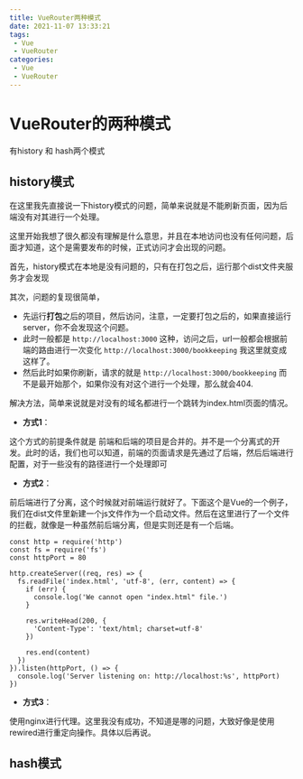 ```yaml
---
title: VueRouter两种模式
date: 2021-11-07 13:33:21
tags:
 - Vue
 - VueRouter
categories: 
 - Vue
 - VueRouter
---
```




#  VueRouter的两种模式

有history 和 hash两个模式





## history模式

在这里我先直接说一下history模式的问题，简单来说就是不能刷新页面，因为后端没有对其进行一个处理。

这里开始我想了很久都没有理解是什么意思，并且在本地访问也没有任何问题，后面才知道，这个是需要发布的时候，正式访问才会出现的问题。

首先，history模式在本地是没有问题的，只有在打包之后，运行那个dist文件夹服务才会发现

其次，问题的复现很简单，

* 先运行**打包**之后的项目，然后访问，注意，一定要打包之后的，如果直接运行server，你不会发现这个问题。
* 此时一般都是 `http://localhost:3000` 这种，访问之后，url一般都会根据前端的路由进行一次变化 `http://localhost:3000/bookkeeping` 我这里就变成这样了。
* 然后此时如果你刷新，请求的就是 `http://localhost:3000/bookkeeping` 而不是最开始那个，如果你没有对这个进行一个处理，那么就会404.

解决方法，简单来说就是对没有的域名都进行一个跳转为index.html页面的情况。



*  **方式1**：

  这个方式的前提条件就是 前端和后端的项目是合并的。并不是一个分离式的开发。此时的话，我们也可以知道，前端的页面请求是先通过了后端，然后后端进行配置，对于一些没有的路径进行一个处理即可

*  **方式2**：

  前后端进行了分离，这个时候就对前端运行就好了。下面这个是Vue的一个例子，我们在dist文件里新建一个js文件作为一个启动文件。然后在这里进行了一个文件的拦截，就像是一种虽然前后端分离，但是实则还是有一个后端。

  ```
  const http = require('http')
  const fs = require('fs')
  const httpPort = 80
  
  http.createServer((req, res) => {
    fs.readFile('index.html', 'utf-8', (err, content) => {
      if (err) {
        console.log('We cannot open "index.html" file.')
      }
  
      res.writeHead(200, {
        'Content-Type': 'text/html; charset=utf-8'
      })
  
      res.end(content)
    })
  }).listen(httpPort, () => {
    console.log('Server listening on: http://localhost:%s', httpPort)
  })
  ```

*  **方式3**：

  使用nginx进行代理。这里我没有成功，不知道是哪的问题，大致好像是使用 rewired进行重定向操作。具体以后再说。





## hash模式
